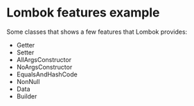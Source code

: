 # Lombok features example

Some classes that shows a few features that Lombok provides:

- Getter 
- Setter
- AllArgsConstructor
- NoArgsConstructor
- EqualsAndHashCode
- NonNull
- Data
- Builder